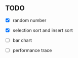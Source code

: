 ## TODO

- [x] random number
- [x] selection sort and insert sort
- [ ] bar chart
- [ ] performance trace
 
